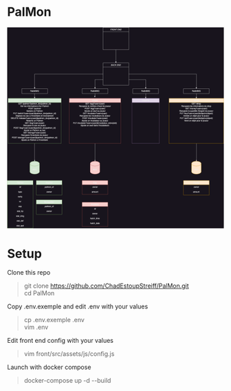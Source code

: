 # PalMon

![Schema](ressources/micro_service.drawio-1.png)

# Setup

Clone this repo
> git clone https://github.com/ChadEstoupStreiff/PalMon.git  
> cd PalMon  

Copy .env.exemple and edit .env with your values
> cp .env.exemple .env  
> vim .env  

Edit front end config with your values
> vim front/src/assets/js/config.js  

Launch with docker compose
> docker-compose up -d --build